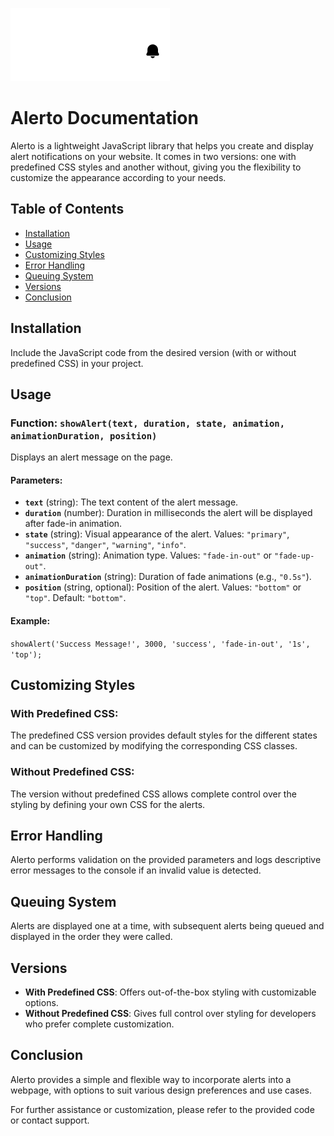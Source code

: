 ![logo](https://github.com/SimonCodess/Alerto/blob/main/AlertoLogo.png?raw=true)
# Alerto Documentation

Alerto is a lightweight JavaScript library that helps you create and display alert notifications on your website. It comes in two versions: one with predefined CSS styles and another without, giving you the flexibility to customize the appearance according to your needs.

## Table of Contents

-   [Installation](https://chat.openai.com/?model=gpt-4-code-interpreter#installation)
-   [Usage](https://chat.openai.com/?model=gpt-4-code-interpreter#usage)
-   [Customizing Styles](https://chat.openai.com/?model=gpt-4-code-interpreter#customizing-styles)
-   [Error Handling](https://chat.openai.com/?model=gpt-4-code-interpreter#error-handling)
-   [Queuing System](https://chat.openai.com/?model=gpt-4-code-interpreter#queuing-system)
-   [Versions](https://chat.openai.com/?model=gpt-4-code-interpreter#versions)
-   [Conclusion](https://chat.openai.com/?model=gpt-4-code-interpreter#conclusion)

## Installation

Include the JavaScript code from the desired version (with or without predefined CSS) in your project.

## Usage

### Function: `showAlert(text, duration, state, animation, animationDuration, position)`

Displays an alert message on the page.

#### Parameters:

-   **`text`** (string): The text content of the alert message.
-   **`duration`** (number): Duration in milliseconds the alert will be displayed after fade-in animation.
-   **`state`** (string): Visual appearance of the alert. Values: `"primary"`, `"success"`, `"danger"`, `"warning"`, `"info"`.
-   **`animation`** (string): Animation type. Values: `"fade-in-out"` or `"fade-up-out"`.
-   **`animationDuration`** (string): Duration of fade animations (e.g., `"0.5s"`).
-   **`position`** (string, optional): Position of the alert. Values: `"bottom"` or `"top"`. Default: `"bottom"`.

#### Example:


`showAlert('Success Message!', 3000, 'success', 'fade-in-out', '1s', 'top');` 

## Customizing Styles

### With Predefined CSS:

The predefined CSS version provides default styles for the different states and can be customized by modifying the corresponding CSS classes.

### Without Predefined CSS:

The version without predefined CSS allows complete control over the styling by defining your own CSS for the alerts.

## Error Handling

Alerto performs validation on the provided parameters and logs descriptive error messages to the console if an invalid value is detected.

## Queuing System

Alerts are displayed one at a time, with subsequent alerts being queued and displayed in the order they were called.

## Versions

-   **With Predefined CSS**: Offers out-of-the-box styling with customizable options.
-   **Without Predefined CSS**: Gives full control over styling for developers who prefer complete customization.

## Conclusion

Alerto provides a simple and flexible way to incorporate alerts into a webpage, with options to suit various design preferences and use cases.

For further assistance or customization, please refer to the provided code or contact support.
